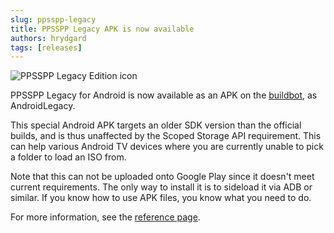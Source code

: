 ```yaml
---
slug: ppsspp-legacy
title: PPSSPP Legacy APK is now available
authors: hrydgard
tags: [releases]
---
```


![PPSSPP Legacy Edition icon](/static/img/platform/ppsspp-icon-legacy.png)

PPSSPP Legacy for Android is now available as an APK on the [buildbot](/devbuilds), as AndroidLegacy.

This special Android APK targets an older SDK version than the official builds, and is thus unaffected by the Scoped Storage API requirement. This can help various Android TV devices where you are currently unable to pick a folder to load an ISO from.

Note that this can not be uploaded onto Google Play since it doesn't meet current requirements. The only way to install it is to sideload it via ADB or similar. If you know how to use APK files, you know what you need to do.

For more information, see the [reference page](/docs/reference/legacy-edition).
